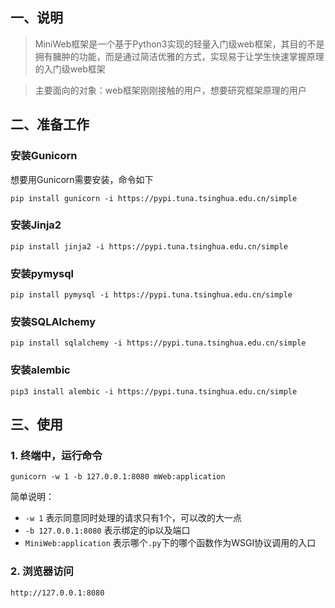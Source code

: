 
## 一、说明

> MiniWeb框架是一个基于Python3实现的轻量入门级web框架，其目的不是拥有臃肿的功能，而是通过简洁优雅的方式，实现易于让学生快速掌握原理的入门级web框架

> 主要面向的对象：web框架刚刚接触的用户，想要研究框架原理的用户

## 二、准备工作

### 安装Gunicorn
想要用Gunicorn需要安装，命令如下
```
pip install gunicorn -i https://pypi.tuna.tsinghua.edu.cn/simple
```

### 安装Jinja2

```
pip install jinja2 -i https://pypi.tuna.tsinghua.edu.cn/simple
```

### 安装pymysql

```
pip install pymysql -i https://pypi.tuna.tsinghua.edu.cn/simple
```

### 安装SQLAlchemy

```
pip install sqlalchemy -i https://pypi.tuna.tsinghua.edu.cn/simple
```

### 安装alembic

```
pip3 install alembic -i https://pypi.tuna.tsinghua.edu.cn/simple
```

## 三、使用

### 1. 终端中，运行命令

```
gunicorn -w 1 -b 127.0.0.1:8080 mWeb:application
```

简单说明：

* `-w 1` 表示同意同时处理的请求只有1个，可以改的大一点
* `-b 127.0.0.1:8080` 表示绑定的ip以及端口
* `MiniWeb:application` 表示哪个`.py`下的哪个函数作为WSGI协议调用的入口

### 2. 浏览器访问

```
http://127.0.0.1:8080
```
